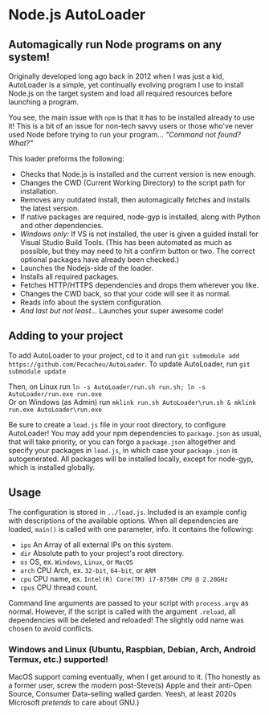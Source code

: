 # Node.js AutoLoader
## Automagically run Node programs on any system!

Originally developed long ago back in 2012 when I was just a kid, AutoLoader is a simple, yet continually evolving program I use to install Node.js on the target system and load all required resources before launching a program.

You see, the main issue with `npm` is that it has to be installed already to use it! This is a bit of an issue for non-tech savvy users or those who've never used Node before trying to run your program... *"Command not found? What?"*

This loader preforms the following:
- Checks that Node.js is installed and the current version is new enough.
- Changes the CWD (Current Working Directory) to the script path for installation.
- Removes any outdated install, then automagically fetches and installs the latest version.
- If native packages are required, node-gyp is installed, along with Python and other dependencies.
- *Windows only:* If VS is not installed, the user is given a guided install for Visual Studio Build Tools. (This has been automated as much as possible, but they may need to hit a confirm button or two. The correct optional packages have already been checked.)
- Launches the Nodejs-side of the loader.
- Installs all required packages.
- Fetches HTTP/HTTPS dependencies and drops them wherever you like.
- Changes the CWD back, so that your code will see it as normal.
- Reads info about the system configuration.
- *And last but not least...* Launches your super awesome code!

## Adding to your project

To add AutoLoader to your project, cd to it and run `git submodule add https://github.com/Pecacheu/AutoLoader`. To update AutoLoader, run `git submodule update`

Then, on Linux run `ln -s AutoLoader/run.sh run.sh; ln -s AutoLoader/run.exe run.exe`\
Or on Windows (as Admin) run `mklink run.sh AutoLoader\run.sh & mklink run.exe AutoLoader\run.exe`

Be sure to create a `load.js` file in your root directory, to configure AutoLoader! You may add your npm dependencies to `package.json` as usual, that will take priority, or you can forgo a `package.json` altogether and specify your packages in `load.js`, in which case your `package.json` is autogenerated. All packages will be installed locally, except for node-gyp, which is installed globally.

## Usage

The configuration is stored in `../load.js`. Included is an example config with descriptions of the available options. When all dependencies are loaded, `main()` is called with one parameter, info. It contains the following:

- `ips` An Array of all external IPs on this system.
- `dir` Absolute path to your project's root directory.
- `os` OS, ex. `Windows`, `Linux`, or `MacOS`
- `arch` CPU Arch, ex. `32-bit`, `64-bit`, or `ARM`
- `cpu` CPU name, ex. `Intel(R) Core(TM) i7-8750H CPU @ 2.20GHz`
- `cpus` CPU thread count.

Command line arguments are passed to your script with `process.argv` as normal. However, if the script is called with the argument `.reload`, all dependencies will be deleted and reloaded! The slightly odd name was chosen to avoid conflicts.

### Windows and Linux (Ubuntu, Raspbian, Debian, Arch, Android Termux, etc.) supported!

MacOS support coming eventually, when I get around to it. (Tho honestly as a former user, screw the modern post-Steve(s) Apple and their anti-Open Source, Consumer Data-selling walled garden. Yeesh, at least 2020s Microsoft *pretends* to care about GNU.)